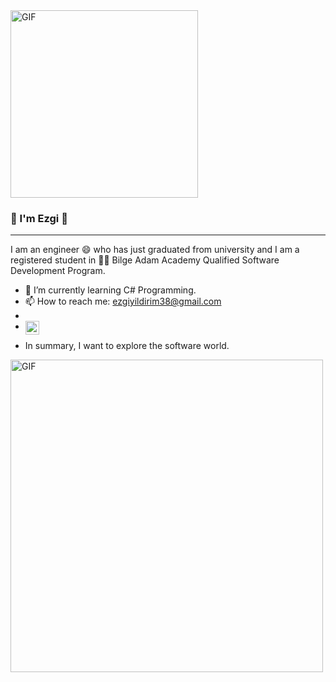 
<img alt="GIF" src="https://media0.giphy.com/media/SWoXEoE1lA0uSQcF1h/giphy.gif?cid=790b7611b90d1d27ec26294d083ee0220b98a80d96c79c52&rid=giphy.gif&ct=g" width = 300/>

###  👋 I'm Ezgi 💚 

<hr> 

I am an engineer 😄 who has just graduated from university and I am a registered student in 👩‍💻 Bilge Adam Academy Qualified Software Development Program.

- 🌱 I’m currently learning C# Programming.
- 📫 How to reach me: ezgiyildirim38@gmail.com
- <a href="www.linkedin.com/in/ezgi-yıldırım-970379175/">
- <img align="left" alt="Ezgi's Linkedin" width="22px" src="https://cdn3.iconfinder.com/data/icons/inficons/512/linkedin.png" />
 </a>

- In summary, I want to explore the software world.
 <img alt="GIF" src="https://img-s1.onedio.com/id-55e0602cf82cb05149e6cffe/rev-0/w-600/h-336/f-gif/s-7c55c89983f4597785d4484d5578f198e4f39474.gif" width = 500/>
